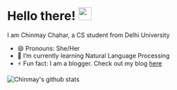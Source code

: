 # Hello there! <img src="https://raw.githubusercontent.com/MartinHeinz/MartinHeinz/master/wave.gif" width="30px">
I am Chinmay Chahar, a CS student from Delhi University
- 😄 Pronouns: She/Her
- 🌱 I’m currently learning Natural Language Processing
- ⚡ Fun fact: I am a blogger. Check out my blog [here](https://chinmaychahar.medium.com/)

![Chinmay's github stats](https://github-readme-stats.vercel.app/api?username=chinmaychahar&show_icons=true&count_private=true&hide=stars,issues)
<!--
**chinmaychahar/chinmaychahar** is a ✨ _special_ ✨ repository because its `README.md` (this file) appears on your GitHub profile.
Here are some ideas to get you started:

- 🔭 I’m currently working on ...
- 👯 I’m looking to collaborate on ...
- 🤔 I’m looking for help with ...
- 💬 Ask me about ...
- 📫 How to reach me: ...

-->
